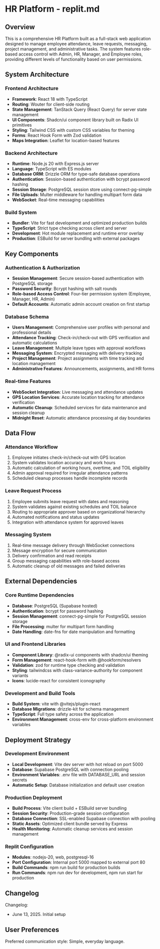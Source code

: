 # HR Platform - replit.md

## Overview

This is a comprehensive HR Platform built as a full-stack web application designed to manage employee attendance, leave requests, messaging, project management, and administrative tasks. The system features role-based access control with Admin, HR, Manager, and Employee roles, providing different levels of functionality based on user permissions.

## System Architecture

### Frontend Architecture
- **Framework**: React 18 with TypeScript
- **Routing**: Wouter for client-side routing
- **State Management**: TanStack Query (React Query) for server state management
- **UI Components**: Shadcn/ui component library built on Radix UI primitives
- **Styling**: Tailwind CSS with custom CSS variables for theming
- **Forms**: React Hook Form with Zod validation
- **Maps Integration**: Leaflet for location-based features

### Backend Architecture
- **Runtime**: Node.js 20 with Express.js server
- **Language**: TypeScript with ES modules
- **Database ORM**: Drizzle ORM for type-safe database operations
- **Authentication**: Session-based authentication with bcrypt password hashing
- **Session Storage**: PostgreSQL session store using connect-pg-simple
- **File Uploads**: Multer middleware for handling multipart form data
- **WebSocket**: Real-time messaging capabilities

### Build System
- **Bundler**: Vite for fast development and optimized production builds
- **TypeScript**: Strict type checking across client and server
- **Development**: Hot module replacement and runtime error overlay
- **Production**: ESBuild for server bundling with external packages

## Key Components

### Authentication & Authorization
- **Session Management**: Secure session-based authentication with PostgreSQL storage
- **Password Security**: Bcrypt hashing with salt rounds
- **Role-based Access Control**: Four-tier permission system (Employee, Manager, HR, Admin)
- **Default Accounts**: Automatic admin account creation on first startup

### Database Schema
- **Users Management**: Comprehensive user profiles with personal and professional details
- **Attendance Tracking**: Check-in/check-out with GPS verification and automatic calculations
- **Leave Management**: Multiple leave types with approval workflows
- **Messaging System**: Encrypted messaging with delivery tracking
- **Project Management**: Project assignments with time tracking and location management
- **Administrative Features**: Announcements, assignments, and HR forms

### Real-time Features
- **WebSocket Integration**: Live messaging and attendance updates
- **GPS Location Services**: Accurate location tracking for attendance verification
- **Automatic Cleanup**: Scheduled services for data maintenance and session cleanup
- **Midnight Reset**: Automatic attendance processing at day boundaries

## Data Flow

### Attendance Workflow
1. Employee initiates check-in/check-out with GPS location
2. System validates location accuracy and work hours
3. Automatic calculation of working hours, overtime, and TOIL eligibility
4. Admin approval required for irregular attendance patterns
5. Scheduled cleanup processes handle incomplete records

### Leave Request Process
1. Employee submits leave request with dates and reasoning
2. System validates against existing schedules and TOIL balance
3. Routing to appropriate approver based on organizational hierarchy
4. Automated notifications and status updates
5. Integration with attendance system for approved leaves

### Messaging System
1. Real-time message delivery through WebSocket connections
2. Message encryption for secure communication
3. Delivery confirmation and read receipts
4. Group messaging capabilities with role-based access
5. Automatic cleanup of old messages and failed deliveries

## External Dependencies

### Core Runtime Dependencies
- **Database**: PostgreSQL (Supabase hosted)
- **Authentication**: bcrypt for password hashing
- **Session Management**: connect-pg-simple for PostgreSQL session storage
- **File Processing**: multer for multipart form handling
- **Date Handling**: date-fns for date manipulation and formatting

### UI and Frontend Libraries
- **Component Library**: @radix-ui components with shadcn/ui theming
- **Form Management**: react-hook-form with @hookform/resolvers
- **Validation**: zod for runtime type checking and validation
- **Styling**: tailwindcss with class-variance-authority for component variants
- **Icons**: lucide-react for consistent iconography

### Development and Build Tools
- **Build System**: vite with @vitejs/plugin-react
- **Database Migrations**: drizzle-kit for schema management
- **TypeScript**: Full type safety across the application
- **Environment Management**: cross-env for cross-platform environment variables

## Deployment Strategy

### Development Environment
- **Local Development**: Vite dev server with hot reload on port 5000
- **Database**: Supabase PostgreSQL with connection pooling
- **Environment Variables**: .env file with DATABASE_URL and session secrets
- **Automatic Setup**: Database initialization and default user creation

### Production Deployment
- **Build Process**: Vite client build + ESBuild server bundling
- **Session Security**: Production-grade session configuration
- **Database Connection**: SSL-enabled Supabase connection with pooling
- **Static Assets**: Optimized client bundle served by Express
- **Health Monitoring**: Automatic cleanup services and session management

### Replit Configuration
- **Modules**: nodejs-20, web, postgresql-16
- **Port Configuration**: Internal port 5000 mapped to external port 80
- **Build Commands**: npm run build for production builds
- **Run Commands**: npm run dev for development, npm run start for production

## Changelog

Changelog:
- June 13, 2025. Initial setup

## User Preferences

Preferred communication style: Simple, everyday language.